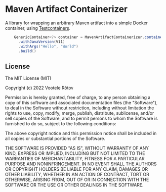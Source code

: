 # Maven Artifact Containerizer

A library for wrapping an arbitrary Maven artifact into a simple Docker container, using [Testcontainers](https://www.testcontainers.org).

```java
    GenericContainer<?> container = MavenArtifactContainerizer.containerize("io.github.vootelerotov.test.projects:main-class-jar:1.0-SNAPSHOT");
      .withJavaVersion(V11)
      .withArgs("Hello", "World")
      .build()
```

## License

The MIT License (MIT)

Copyright (c) 2022 Vootele Rõtov

Permission is hereby granted, free of charge, to any person obtaining a copy of this software and associated documentation files (the "Software"), to deal in the Software without restriction, including without limitation the rights to use, copy, modify, merge, publish, distribute, sublicense, and/or sell copies of the Software, and to permit persons to whom the Software is furnished to do so, subject to the following conditions:

The above copyright notice and this permission notice shall be included in all copies or substantial portions of the Software.

THE SOFTWARE IS PROVIDED "AS IS", WITHOUT WARRANTY OF ANY KIND, EXPRESS OR IMPLIED, INCLUDING BUT NOT LIMITED TO THE WARRANTIES OF MERCHANTABILITY, FITNESS FOR A PARTICULAR PURPOSE AND NONINFRINGEMENT. IN NO EVENT SHALL THE AUTHORS OR COPYRIGHT HOLDERS BE LIABLE FOR ANY CLAIM, DAMAGES OR OTHER LIABILITY, WHETHER IN AN ACTION OF CONTRACT, TORT OR OTHERWISE, ARISING FROM, OUT OF OR IN CONNECTION WITH THE SOFTWARE OR THE USE OR OTHER DEALINGS IN THE SOFTWARE.
